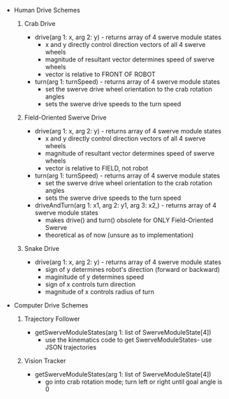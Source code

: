 - Human Drive Schemes
    1. Crab Drive
        - drive(arg 1: x, arg 2: y) - returns array of 4 swerve module states
            - x and y directly control direction vectors of all 4 swerve wheels
            - magnitude of resultant vector determines speed of swerve wheels
            - vector is relative to FRONT OF ROBOT
        - turn(arg 1: turnSpeed) - returns array of 4 swerve module states
            - set the swerve drive wheel orientation to the crab rotation angles
            - sets the swerve drive speeds to the turn speed

    2. Field-Oriented Swerve Drive
        - drive(arg 1: x, arg 2: y) - returns array of 4 swerve module states
            - x and y directly control direction vectors of all 4 swerve wheels
            - magnitude of resultant vector determines speed of swerve wheels
            - vector is relative to FIELD, not robot
        - turn(arg 1: turnSpeed) - returns array of 4 swerve module states
            - set the swerve drive wheel orientation to the crab rotation angles
            - sets the swerve drive speeds to the turn speed
        - driveAndTurn(arg 1: x1, arg 2: y1, arg 3: x2,) - returns array of 4 swerve module states
            - makes drive() and turn() obsolete for ONLY Field-Oriented Swerve
            - theoretical as of now (unsure as to implementation)

    3. Snake Drive
        - drive(arg 1: x, arg 2: y) - returns array of 4 swerve module states
            - sign of y determines robot's direction (forward or backward)
            - maginitude of y determines speed
            - sign of x controls turn direction
            - magnitude of x controls radius of turn


- Computer Drive Schemes
    1. Trajectory Follower
        - getSwerveModuleStates(arg 1: list of SwerveModuleState[4])
            - use the kinematics code to get SwerveModuleStates- use JSON trajectories

    2. Vision Tracker
        - getSwerveModuleStates(arg 1: list of SwerveModuleState[4])
            - go into crab rotation mode; turn left or right until goal angle is 0